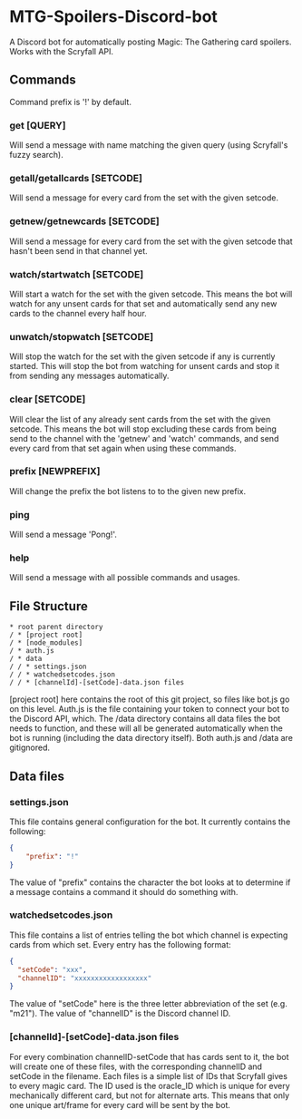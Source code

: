 # MTG-Spoilers-Discord-bot
A Discord bot for automatically posting Magic: The Gathering card spoilers. Works with the Scryfall API.

## Commands
Command prefix is '!' by default.
### get [QUERY]
Will send a message with name matching the given query (using Scryfall's fuzzy search).
### getall/getallcards [SETCODE]
Will send a message for every card from the set with the given setcode.
### getnew/getnewcards [SETCODE]
Will send a message for every card from the set with the given setcode that hasn't been send in that channel yet.
### watch/startwatch [SETCODE]
Will start a watch for the set with the given setcode. This means the bot will watch for any unsent cards for that set and automatically send any new cards to the channel every half hour.
### unwatch/stopwatch [SETCODE]
Will stop the watch for the set with the given setcode if any is currently started. This will stop the bot from watching for unsent cards and stop it from sending any messages automatically.
### clear [SETCODE]
Will clear the list of any already sent cards from the set with the given setcode. This means the bot will stop excluding these cards from being send to the channel with the 'getnew' and 'watch' commands, and send every card from that set again when using these commands.
### prefix [NEWPREFIX]
Will change the prefix the bot listens to to the given new prefix.
### ping
Will send a message 'Pong!'.
### help
Will send a message with all possible commands and usages.

## File Structure
```
* root parent directory
/ * [project root]
/ * [node_modules]
/ * auth.js
/ * data
/ / * settings.json
/ / * watchedsetcodes.json
/ / * [channelId]-[setCode]-data.json files
```

[project root] here contains the root of this git project, so files like bot.js go on this level. Auth.js is the file containing your token to connect your bot to the Discord API, which. The /data directory contains all data files the bot needs to function, and these will all be generated automatically when the bot is running (including the data directory itself). Both auth.js and /data are gitignored.

## Data files
### settings.json
This file contains general configuration for the bot. It currently contains the following:
```json
{
    "prefix": "!"
}
```
The value of "prefix" contains the character the bot looks at to determine if a message contains a command it should do something with.
### watchedsetcodes.json
This file contains a list of entries telling the bot which channel is expecting cards from which set. Every entry has the following format:
```json
{
  "setCode": "xxx",
  "channelID": "xxxxxxxxxxxxxxxxxx"
}
```
The value of "setCode" here is the three letter abbreviation of the set (e.g. "m21"). The value of "channelID" is the Discord channel ID.
### [channelId]-[setCode]-data.json files
For every combination channelID-setCode that has cards sent to it, the bot will create one of these files, with the corresponding channelID and setCode in the filename. Each files is a simple list of IDs that Scryfall gives to every magic card. The ID used is the oracle_ID which is unique for every mechanically different card, but not for alternate arts. This means that only one unique art/frame for every card will be sent by the bot.
 
